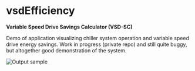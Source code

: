 vsdEfficiency
=============
**Variable Speed Drive Savings Calculator (VSD-SC)**

Demo of application visualizing chiller system operation and variable speed drive energy savings.  Work in progress (private repo) and still quite buggy, but altogether good demonstration of the system.

![Output sample](https://github.com/acmyers/vsdEfficiency/raw/master/vsd_eff.gif)